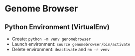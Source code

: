 # Genome Browser

## Python Environment (VirtualEnv)

- Create: `python -m venv genomebrowser`
- Launch environment: `source genomebrowser/bin/activate`
- Delete environment: `deactivate` and `rm -r venv`
